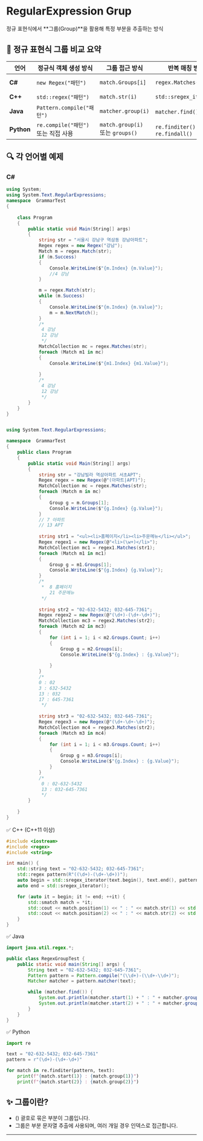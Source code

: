 # RegularExpression Grup

정규 표현식에서 **그룹(Group)**을 활용해 특정 부분을 추출하는 방식


## 🧪 정규 표현식 그룹 비교 요약
| 언어     | 정규식 객체 생성 방식       | 그룹 접근 방식               | 반복 매칭 방식             | 비고                         |
|----------|-----------------------------|------------------------------|----------------------------|------------------------------|
| **C#**   | `new Regex("패턴")`         | `match.Groups[i]`            | `regex.Matches(text)`      | `System.Text.RegularExpressions` 필요 |
| **C++**  | `std::regex("패턴")`        | `match.str(i)`               | `std::sregex_iterator`     | `<regex>` 헤더 필요           |
| **Java** | `Pattern.compile("패턴")`   | `matcher.group(i)`           | `matcher.find()` 반복      | `java.util.regex` 패키지 사용 |
| **Python** | `re.compile("패턴")` 또는 직접 사용 | `match.group(i)` 또는 `groups()` | `re.finditer()` 또는 `re.findall()` | `re` 모듈 기본 포함           |



## 🔍 각 언어별 예제
### C#
```csharp
using System;
using System.Text.RegularExpressions;
namespace  GrammarTest
{
    
    class Program
    {
        public static void Main(String[] args)
        {
            string str = "서울시 강남구 역삼동 강남아파트";
            Regex regex = new Regex("강남");
            Match m = regex.Match(str);
            if (m.Success)
            {
                Console.WriteLine($"{m.Index} {m.Value}");
                //4 강남
            }

            m = regex.Match(str);
            while (m.Success)
            {
                Console.WriteLine($"{m.Index} {m.Value}");
                m = m.NextMatch();
            }
            /*
             4 강남
             12 강남
             */
            MatchCollection mc = regex.Matches(str);
            foreach (Match m1 in mc)
            {
                Console.WriteLine($"{m1.Index} {m1.Value}");
    
            }
            /*
             4 강남
             12 강남
             */            
        }
    }
}


using System.Text.RegularExpressions;

namespace  GrammarTest
{
    public class Program
    {
        public static void Main(String[] args)
        {
            string str = "강남빌라 역삼아파트 서초APT";
            Regex regex = new Regex(@"(아파트|APT)");
            MatchCollection mc = regex.Matches(str);
            foreach (Match m in mc)
            {
                Group g = m.Groups[1];
                Console.WriteLine($"{g.Index} {g.Value}");
            }
            // 7 아파트
            // 13 APT
            
            string str1 = "<ul><li>홈페이지</li><li>주문메뉴</li></ul>";
            Regex regex1 = new Regex(@"<li>(\w+)</li>");
            MatchCollection mc1 = regex1.Matches(str1);
            foreach (Match m1 in mc1)
            {
                Group g = m1.Groups[1];
                Console.WriteLine($"{g.Index} {g.Value}");
            }
            /*
             *  8 홈페이지
                21 주문메뉴
             */
            
            string str2 = "02-632-5432; 032-645-7361";
            Regex regex2 = new Regex(@"(\d+)-(\d+-\d+)");
            MatchCollection mc3 = regex2.Matches(str2);
            foreach (Match m2 in mc3)
            {
                for (int i = 1; i < m2.Groups.Count; i++)
                {
                    Group g = m2.Groups[i];
                    Console.WriteLine($"{g.Index} : {g.Value}");
                    
                }   
            }
            /*
            0 : 02
            3 : 632-5432
            13 : 032
            17 : 645-7361
             */
            
            string str3 = "02-632-5432; 032-645-7361";
            Regex regex3 = new Regex(@"(\d+-\d+-\d+)");
            MatchCollection mc4 = regex3.Matches(str2);
            foreach (Match m3 in mc4)
            {
                for (int i = 1; i < m3.Groups.Count; i++)
                {
                    Group g = m3.Groups[i];
                    Console.WriteLine($"{g.Index} : {g.Value}");
                }   
            }
            /*
             0 : 02-632-5432
             13 : 032-645-7361
             */
        }
        
    }
}
```

✅ C++ (C++11 이상)
```cpp
#include <iostream>
#include <regex>
#include <string>

int main() {
    std::string text = "02-632-5432; 032-645-7361";
    std::regex pattern(R"((\d+)-(\d+-\d+))");
    auto begin = std::sregex_iterator(text.begin(), text.end(), pattern);
    auto end = std::sregex_iterator();

    for (auto it = begin; it != end; ++it) {
        std::smatch match = *it;
        std::cout << match.position(1) << " : " << match.str(1) << std::endl;
        std::cout << match.position(2) << " : " << match.str(2) << std::endl;
    }
}

```

✅ Java
```java
import java.util.regex.*;

public class RegexGroupTest {
    public static void main(String[] args) {
        String text = "02-632-5432; 032-645-7361";
        Pattern pattern = Pattern.compile("(\\d+)-(\\d+-\\d+)");
        Matcher matcher = pattern.matcher(text);

        while (matcher.find()) {
            System.out.println(matcher.start(1) + " : " + matcher.group(1));
            System.out.println(matcher.start(2) + " : " + matcher.group(2));
        }
    }
}
```


✅ Python
```python
import re

text = "02-632-5432; 032-645-7361"
pattern = r"(\d+)-(\d+-\d+)"

for match in re.finditer(pattern, text):
    print(f"{match.start(1)} : {match.group(1)}")
    print(f"{match.start(2)} : {match.group(2)}")

```

## ✨ 그룹이란?
- () 괄호로 묶은 부분이 그룹입니다.
- 그룹은 부분 문자열 추출에 사용되며, 여러 개일 경우 인덱스로 접근합니다.

---

